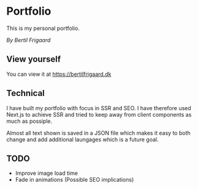 # Portfolio

This is my personal portfolio.

_By Bertil Frigaard_

## View yourself

You can view it at
https://bertilfrigaard.dk

## Technical

I have built my portfolio with focus in SSR and SEO. I have therefore used Next.js to achieve SSR and tried to keep away from client components as much as possiple.

Almost all text shown is saved in a JSON file which makes it easy to both change and add additional laungages which is a future goal.

## TODO

-   Improve image load time
-   Fade in animations (Possible SEO implications)
